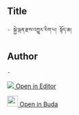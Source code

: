 ## Title
	- སྐྱེ་ལྡན་རྫས་འགྱུར་རིག་པ། སྟོད་ཆ།

## Author
	- 



[<img src="https://img.icons8.com/color/25/000000/edit-property.png"> Open in Editor](http://editor.openpecha.org/P003300)

[<img width="25" src="https://library.bdrc.io/icons/BUDA-small.svg"> Open in Buda](https://library.bdrc.io/show/bdr:IE0OPP003300)

